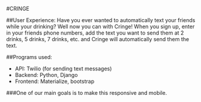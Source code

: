 #CRINGE

##User Experience:
Have you ever wanted to automatically text your friends while your drinking?
Well now you can with Cringe!
When you sign up, enter in your friends phone numbers, add the text you want to send them at 2 drinks, 5 drinks, 7 drinks, etc. and Cringe will automatically send them the text.

##Programs used:
- API: Twilio (for sending text messages)
- Backend: Python, Django
- Frontend: Materialize, bootstrap

###One of our main goals is to make this responsive and mobile.
